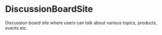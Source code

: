 # DiscussionBoardSite
Discussion board site where users can talk about various topics, products, events etc.
